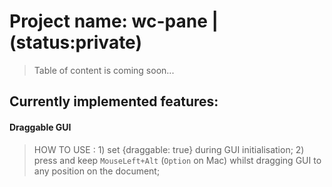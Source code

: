 # Project name: wc-pane | (status:private)

> Table of content is coming soon...

## Currently implemented features:

#### Draggable GUI

> HOW TO USE : 1) set {draggable: true} during GUI initialisation; 2) press and keep `MouseLeft+Alt` (`Option` on Mac) whilst dragging GUI to any position on the document;
